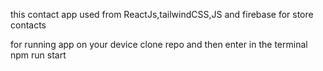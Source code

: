 this contact app used from ReactJs,tailwindCSS,JS and firebase for store contacts

for running app on your device clone repo and then enter in the terminal npm run start 
